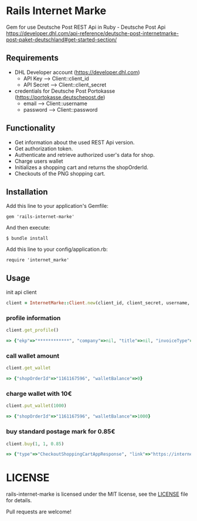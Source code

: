 # Rails Internet Marke

Gem for use Deutsche Post REST Api in Ruby - Deutsche Post Api https://developer.dhl.com/api-reference/deutsche-post-internetmarke-post-paket-deutschland#get-started-section/

## Requirements
* DHL Developer account (https://developer.dhl.com)
  * API Key --> Client::client_id
  * API Secret --> Client::client_secret
* credentials for Deutsche Post Portokasse (https://portokasse.deutschepost.de)
  * email --> Client::username
  * password --> Client::password

## Functionality
* Get information about the used REST Api version.
* Get authorization token.
* Authenticate and retrieve authorized user's data for shop.
* Charge users wallet
* Initializes a shopping cart and returns the shopOrderId.
* Checkouts of the PNG shopping cart.

## Installation
Add this line to your application's Gemfile:

    gem 'rails-internet-marke'

And then execute:

    $ bundle install

Add this line to your config/application.rb:

    require 'internet_marke'

## Usage

init api client
  ```ruby
  client = InternetMarke::Client.new(client_id, client_secret, username, password)
  ```

### profile information
  ```ruby
  client.get_profile()
  ```
  ```ruby
=> {"ekp"=>"************", "company"=>nil, "title"=>nil, "invoiceType"=>"PAPER", "invoiceFrequency"=>"DECADE", "mail"=>"********@dhldp-test.de", "firstname"=>"Max", "lastname"=>"Tester 1045", "street"=>"Teststraße", "houseNo"=>"1045", "zip"=>"11045", "city"=>"ZTEST_Ort_001045", "country"=>"DEU", "phone"=>"12341045", "pobox"=>nil, "poboxZip"=>nil, "poboxCity"=>nil}
  ```

### call wallet amount
  ```ruby
  client.get_wallet
  ```
  ```ruby
=> {"shopOrderId"=>"1161167596", "walletBalance"=>0}
  ```

### charge wallet with 10€
  ```ruby
  client.put_wallet(1000)
  ```
  ```ruby
=> {"shopOrderId"=>"1161167596", "walletBalance"=>1000}
  ```

### buy standard postage mark for 0.85€
  ```ruby
  client.buy(1, 1, 0.85)
  ```
  ```ruby
=> {"type"=>"CheckoutShoppingCartAppResponse", "link"=>"https://internetmarke.deutschepost.de/PcfExtensionWeb/document?keyphase=0&data=ihiNb0veRtmVX1%2BQXd0BYshw8JiUVoXPh4T0fPzHH4Uy%2BieL%2FIDYPo45KmWcekPN", "manifestLink"=>"https://internetmarke.deutschepost.de/PcfExtensionWeb/document?keyphase=0&data=ihiNb0veRtmVX1%2BQXd0BYuum2TjxCgx0", "shoppingCart"=>{"shopOrderId"=>"1161167602", "voucherList"=>[{"voucherId"=>"A005C2ADD500000041EE", "trackId"=>nil}]}, "walletBallance"=>915}
  ```

# LICENSE
rails-internet-marke is licensed under the MIT license, see the [LICENSE](LICENSE.txt) file for details. 

Pull requests are welcome!